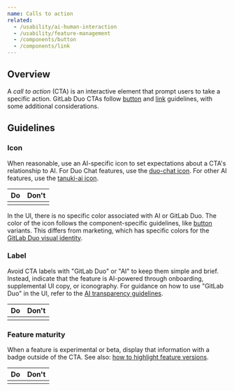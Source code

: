 ```yaml
---
name: Calls to action
related:
  - /usability/ai-human-interaction
  - /usability/feature-management
  - /components/button
  - /components/link
---
```


## Overview

A _call to action_ (CTA) is an interactive element that prompt users to take a specific action. GitLab Duo CTAs follow [button](/components/button) and [link](/components/link) guidelines, with some additional considerations.

## Guidelines

### Icon

When reasonable, use an AI-specific icon to set expectations about a CTA's relationship to AI. For Duo Chat features, use the [duo-chat icon](https://gitlab-org.gitlab.io/gitlab-svgs/?q=~duo-chat). For other AI features, use the [tanuki-ai icon](https://gitlab-org.gitlab.io/gitlab-svgs/?q=~tanuki-ai).

| Do                                                                                                                                       | Don't                                                                                                                                            |
| ---------------------------------------------------------------------------------------------------------------------------------------- | ------------------------------------------------------------------------------------------------------------------------------------------------ |
| <figure-img alt="Default button with tanuki-ai icon" label="Button uses AI-specific icon." src="/img/ai-cta-with-icon.svg"></figure-img> | <figure-img alt="Default button without tanuki-ai icon." label="Button omits AI-specific icon." src="/img/ai-cta-without-icon.svg"></figure-img> |

In the UI, there is no specific color associated with AI or GitLab Duo. The color of the icon follows the component-specific guidelines, like [button](/components/button) variants. This differs from marketing, which has specific colors for the [GitLab Duo visual identity](https://docs.google.com/presentation/d/1G849KWal8XDAEdusoR5YN8ZrZlvcgFVnqr4Nsjdy9Rc/edit#slide=id.g252cac05ee9_0_17).

### Label

Avoid CTA labels with "GitLab Duo" or "AI" to keep them simple and brief. Instead, indicate that the feature is AI-powered through onboarding, supplemental UI copy, or iconography. For guidance on how to use "GitLab Duo" in the UI, refer to the [AI transparency guidelines](/usability/ai-human-interaction#be-transparent).

| Do                                                                                                                                              | Don't                                                                                                                                                              |
| ----------------------------------------------------------------------------------------------------------------------------------------------- | ------------------------------------------------------------------------------------------------------------------------------------------------------------------ |
| <figure-img alt="Button with label: Summarize comments" label="Button label is simple and brief." src="/img/ai-cta-with-icon.svg"></figure-img> | <figure-img alt="Button with label: Summarize comments with GitLab Duo" label="Button label is too complex and long." src="/img/ai-cta-too-long.svg"></figure-img> |

### Feature maturity

When a feature is experimental or beta, display that information with a badge outside of the CTA. See also: [how to highlight feature versions](/usability/feature-management#highlighting-feature-versions).

| Do                                                                                                                                                                                                                     | Don't                                                                                                                                                          |
| ---------------------------------------------------------------------------------------------------------------------------------------------------------------------------------------------------------------------- | -------------------------------------------------------------------------------------------------------------------------------------------------------------- |
| <figure-img alt="Feature maturity is indicated outside of the CTA with a Beta badge embedded in UI copy" label="Feature maturity is indicated outside of the button." src="/img/do-feature-maturity.svg"></figure-img> | <figure-img alt="An AI button containing a Beta badge" label="Feature maturity is indicated in the button." src="/img/dont-feature-maturity.svg"></figure-img> |

